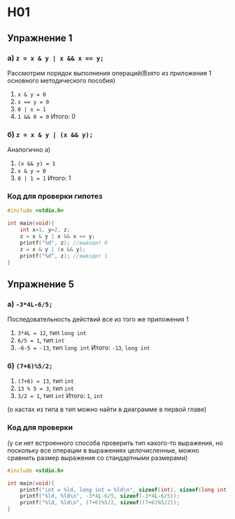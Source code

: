 # H01

## Упражнение 1

### a) `z = x & y | x && x == y;`

Рассмотрим порядок выполнения операций(Взято из приложения 1 основного методического пособия)
1) `x & y = 0 `
2) `x == y = 0`
3) `0 | x = 1`
4) `1 && 0 = 0`
Итого: 0

### б) `z = x & y | (x && y);`

Аналогично а)
1) `(x && y) = 1`
2) `x & y = 0`
3) `0 | 1 = 1`
Итого: 1


### Код для проверки гипотез
```c
#include <stdio.h>

int main(void){
    int x=1, y=2, z;
    z = x & y | x && x == y;
    printf("%d", z); //выводит 0
    z = x & y | (x && y);
    printf("%d", z); //выводит 1
}
```

## Упражнение 5

### a) `-3*4L-6/5;`
Последовательность действий все из того же приложения 1
1) `3*4L = 12`, тип `long int`
2) `6/5 = 1`, тип `int`
3) `-6-5 = -13`, тип `long int`
Итого: `-13`, `long int`


### б) `(7+6)%5/2;`

1) `(7+6) = 13`, тип `int`
2) `13 % 5 = 3`, тип `int`
3) `3/2 = 1`, тип `int`
Итого: `1`, `int`

(о кастах из типа в тип можно найти в диаграмме в первой главе)

### Код для проверки
(у си нет встроенного способа проверить тип какого-то выражения, но поскольку все операции в выражениях целочисленные, можно сравнить размер выражения со стандартными размерами)

```c
#include <stdio.h>

int main(void){
    printf("int = %ld, long int = %ld\n", sizeof(int), sizeof(long int));
    printf("%ld, %ld\n", -3*4L-6/5, sizeof(-3*4L-6/5));
    printf("%ld, %ld\n", (7+6)%5/2, sizeof((7+6)%5/2));
}
```